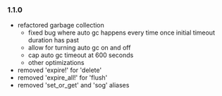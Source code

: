 ### 1.1.0

* refactored garbage collection
  * fixed bug where auto gc happens every time once initial timeout duration has past
  * allow for turning auto gc on and off
  * cap auto gc timeout at 600 seconds
  * other optimizations
* removed 'expire!' for 'delete'
* removed 'expire_all!' for 'flush'
* removed 'set_or_get' and 'sog' aliases

